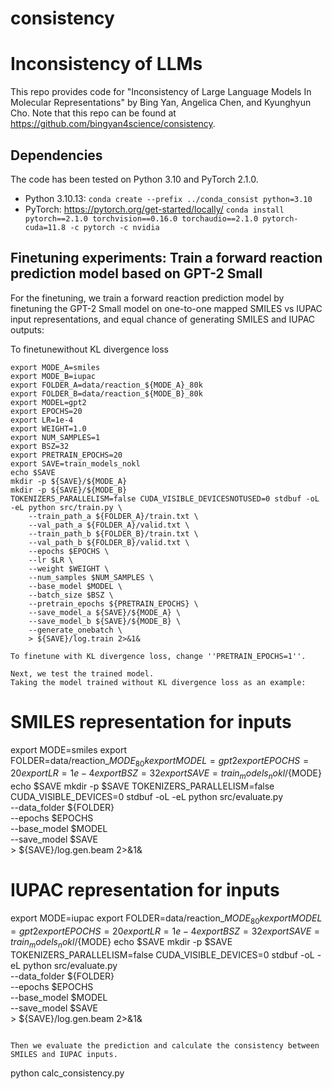 # consistency

# Inconsistency of LLMs

This repo provides code for "Inconsistency of Large Language Models In Molecular Representations" by Bing Yan, Angelica Chen, and Kyunghyun Cho. Note that this repo can be found at https://github.com/bingyan4science/consistency.

## Dependencies

The code has been tested on Python 3.10 and PyTorch 2.1.0.

* Python 3.10.13: `conda create --prefix ../conda_consist python=3.10`
* PyTorch: https://pytorch.org/get-started/locally/ `conda install pytorch==2.1.0 torchvision==0.16.0 torchaudio==2.1.0 pytorch-cuda=11.8 -c pytorch -c nvidia`

## Finetuning experiments: Train a forward reaction prediction model based on GPT-2 Small

For the finetuning, we train a forward reaction prediction model by finetuning the GPT-2 Small model on one-to-one mapped SMILES vs IUPAC input representations, and equal chance of generating SMILES and IUPAC outputs:

To finetunewithout KL divergence loss
```
export MODE_A=smiles
export MODE_B=iupac
export FOLDER_A=data/reaction_${MODE_A}_80k
export FOLDER_B=data/reaction_${MODE_B}_80k
export MODEL=gpt2
export EPOCHS=20
export LR=1e-4
export WEIGHT=1.0
export NUM_SAMPLES=1
export BSZ=32
export PRETRAIN_EPOCHS=20
export SAVE=train_models_nokl
echo $SAVE
mkdir -p ${SAVE}/${MODE_A}
mkdir -p ${SAVE}/${MODE_B}
TOKENIZERS_PARALLELISM=false CUDA_VISIBLE_DEVICESNOTUSED=0 stdbuf -oL -eL python src/train.py \
    --train_path_a ${FOLDER_A}/train.txt \
    --val_path_a ${FOLDER_A}/valid.txt \
    --train_path_b ${FOLDER_B}/train.txt \
    --val_path_b ${FOLDER_B}/valid.txt \
    --epochs $EPOCHS \
    --lr $LR \
    --weight $WEIGHT \
    --num_samples $NUM_SAMPLES \
    --base_model $MODEL \
    --batch_size $BSZ \
    --pretrain_epochs ${PRETRAIN_EPOCHS} \
    --save_model_a ${SAVE}/${MODE_A} \
    --save_model_b ${SAVE}/${MODE_B} \
    --generate_onebatch \
    > ${SAVE}/log.train 2>&1&

To finetune with KL divergence loss, change ''PRETRAIN_EPOCHS=1''.

Next, we test the trained model.
Taking the model trained without KL divergence loss as an example:
```
# SMILES representation for inputs
export MODE=smiles
export FOLDER=data/reaction_${MODE}_80k
export MODEL=gpt2
export EPOCHS=20
export LR=1e-4
export BSZ=32
export SAVE=train_models_nokl/${MODE}
echo $SAVE
mkdir -p $SAVE
TOKENIZERS_PARALLELISM=false CUDA_VISIBLE_DEVICES=0 stdbuf -oL -eL python src/evaluate.py \
    --data_folder ${FOLDER} \
    --epochs $EPOCHS \
    --base_model $MODEL \
    --save_model $SAVE \
    > ${SAVE}/log.gen.beam 2>&1&

# IUPAC representation for inputs
export MODE=iupac
export FOLDER=data/reaction_${MODE}_80k
export MODEL=gpt2
export EPOCHS=20
export LR=1e-4
export BSZ=32
export SAVE=train_models_nokl/${MODE}
echo $SAVE
mkdir -p $SAVE
TOKENIZERS_PARALLELISM=false CUDA_VISIBLE_DEVICES=0 stdbuf -oL -eL python src/evaluate.py \
    --data_folder ${FOLDER} \
    --epochs $EPOCHS \
    --base_model $MODEL \
    --save_model $SAVE \
    > ${SAVE}/log.gen.beam 2>&1&
```

Then we evaluate the prediction and calculate the consistency between SMILES and IUPAC inputs.

```
python calc_consistency.py
```
